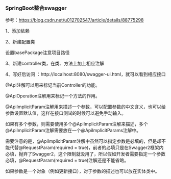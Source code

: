 
### SpringBoot整合swagger

参考：https://blog.csdn.net/u012702547/article/details/88775298

1、添加依赖

2、新建配置类

设置basePackage注意项目路径

3、新建controller类，在类、方法上加上相应注解

4、写好后访问 ：http://localhost:8080/swagger-ui.html，就可以看到相应接口

@Api注解可以用来标记当前Controller的功能。

@ApiOperation注解用来标记一个方法的作用。

@ApiImplicitParam注解用来描述一个参数，可以配置参数的中文含义，也可以给参数设置默认值，这样在接口测试的时候可以避免手动输入。

如果有多个参数，则需要使用多个@ApiImplicitParam注解来描述，多个@ApiImplicitParam注解需要放在一个@ApiImplicitParams注解中。

需要注意的是，@ApiImplicitParam注解中虽然可以指定参数是必填的，但是却不能代替@RequestParam(required = true)，前者的必填只是在Swagger2框架内必填，抛弃了Swagger2，这个限制就没用了，所以假如开发者需要指定一个参数必填，@RequestParam(required = true)注解还是不能省略。

如果参数是一个对象（例如更新接口），对于参数的描述也可以放在实体类中。


